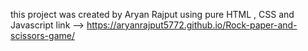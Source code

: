 this project was created by Aryan Rajput using pure HTML , CSS and Javascript link --> <link>https://aryanrajput5772.github.io/Rock-paper-and-scissors-game/</link>
